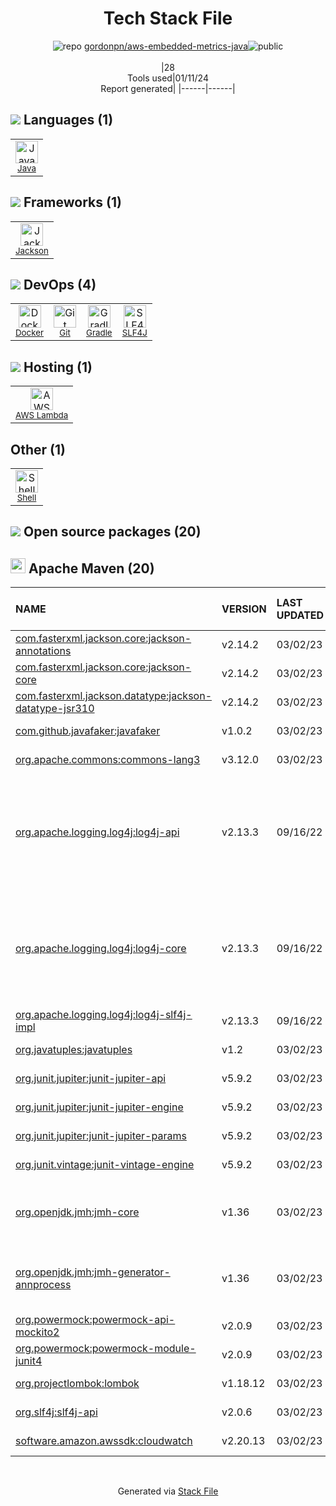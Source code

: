<!--
&lt;--- Readme.md Snippet without images Start ---&gt;
## Tech Stack
gordonpn/aws-embedded-metrics-java is built on the following main stack:

- [Gradle](https://www.gradle.org/) – Java Build Tools
- [Java](https://www.java.com) – Languages
- [AWS Lambda](http://aws.amazon.com/lambda) – Serverless / Task Processing
- [Jackson](https://github.com/FasterXML/jackson) – Java Tools
- [SLF4J](http://slf4j.org/) – Log Management
- [Shell](https://en.wikipedia.org/wiki/Shell_script) – Shells
- [Docker](https://www.docker.com/) – Virtual Machine Platforms & Containers

Full tech stack [here](/techstack.md)

&lt;--- Readme.md Snippet without images End ---&gt;

&lt;--- Readme.md Snippet with images Start ---&gt;
## Tech Stack
gordonpn/aws-embedded-metrics-java is built on the following main stack:

- <img width='25' height='25' src='https://img.stackshare.io/service/975/gradlephant-social-black-bg.png' alt='Gradle'/> [Gradle](https://www.gradle.org/) – Java Build Tools
- <img width='25' height='25' src='https://img.stackshare.io/service/995/K85ZWV2F.png' alt='Java'/> [Java](https://www.java.com) – Languages
- <img width='25' height='25' src='https://img.stackshare.io/service/1909/aws-lambda.png' alt='AWS Lambda'/> [AWS Lambda](http://aws.amazon.com/lambda) – Serverless / Task Processing
- <img width='25' height='25' src='https://ucarecdn.com/d8ec839d-4d66-4c08-8297-9e2be82f6b75/' alt='Jackson'/> [Jackson](https://github.com/FasterXML/jackson) – Java Tools
- <img width='25' height='25' src='https://img.stackshare.io/service/2805/05518ecaa42841e834421e9d6987b04f_400x400.png' alt='SLF4J'/> [SLF4J](http://slf4j.org/) – Log Management
- <img width='25' height='25' src='https://img.stackshare.io/service/4631/default_c2062d40130562bdc836c13dbca02d318205a962.png' alt='Shell'/> [Shell](https://en.wikipedia.org/wiki/Shell_script) – Shells
- <img width='25' height='25' src='https://img.stackshare.io/service/586/n4u37v9t_400x400.png' alt='Docker'/> [Docker](https://www.docker.com/) – Virtual Machine Platforms & Containers

Full tech stack [here](/techstack.md)

&lt;--- Readme.md Snippet with images End ---&gt;
-->
<div align="center">

# Tech Stack File
![](https://img.stackshare.io/repo.svg "repo") [gordonpn/aws-embedded-metrics-java](https://github.com/gordonpn/aws-embedded-metrics-java)![](https://img.stackshare.io/public_badge.svg "public")
<br/><br/>
|28<br/>Tools used|01/11/24 <br/>Report generated|
|------|------|
</div>

## <img src='https://img.stackshare.io/languages.svg'/> Languages (1)
<table><tr>
  <td align='center'>
  <img width='36' height='36' src='https://img.stackshare.io/service/995/K85ZWV2F.png' alt='Java'>
  <br>
  <sub><a href="https://www.java.com">Java</a></sub>
  <br>
  <sub></sub>
</td>

</tr>
</table>

## <img src='https://img.stackshare.io/frameworks.svg'/> Frameworks (1)
<table><tr>
  <td align='center'>
  <img width='36' height='36' src='https://ucarecdn.com/d8ec839d-4d66-4c08-8297-9e2be82f6b75/' alt='Jackson'>
  <br>
  <sub><a href="https://github.com/FasterXML/jackson">Jackson</a></sub>
  <br>
  <sub></sub>
</td>

</tr>
</table>

## <img src='https://img.stackshare.io/devops.svg'/> DevOps (4)
<table><tr>
  <td align='center'>
  <img width='36' height='36' src='https://img.stackshare.io/service/586/n4u37v9t_400x400.png' alt='Docker'>
  <br>
  <sub><a href="https://www.docker.com/">Docker</a></sub>
  <br>
  <sub></sub>
</td>

<td align='center'>
  <img width='36' height='36' src='https://img.stackshare.io/service/1046/git.png' alt='Git'>
  <br>
  <sub><a href="http://git-scm.com/">Git</a></sub>
  <br>
  <sub></sub>
</td>

<td align='center'>
  <img width='36' height='36' src='https://img.stackshare.io/service/975/gradlephant-social-black-bg.png' alt='Gradle'>
  <br>
  <sub><a href="https://www.gradle.org/">Gradle</a></sub>
  <br>
  <sub></sub>
</td>

<td align='center'>
  <img width='36' height='36' src='https://img.stackshare.io/service/2805/05518ecaa42841e834421e9d6987b04f_400x400.png' alt='SLF4J'>
  <br>
  <sub><a href="http://slf4j.org/">SLF4J</a></sub>
  <br>
  <sub></sub>
</td>

</tr>
</table>

## <img src='https://img.stackshare.io/hosting.svg'/> Hosting (1)
<table><tr>
  <td align='center'>
  <img width='36' height='36' src='https://img.stackshare.io/service/1909/aws-lambda.png' alt='AWS Lambda'>
  <br>
  <sub><a href="http://aws.amazon.com/lambda">AWS Lambda</a></sub>
  <br>
  <sub></sub>
</td>

</tr>
</table>

## Other (1)
<table><tr>
  <td align='center'>
  <img width='36' height='36' src='https://img.stackshare.io/service/4631/default_c2062d40130562bdc836c13dbca02d318205a962.png' alt='Shell'>
  <br>
  <sub><a href="https://en.wikipedia.org/wiki/Shell_script">Shell</a></sub>
  <br>
  <sub></sub>
</td>

</tr>
</table>


## <img src='https://img.stackshare.io/group.svg' /> Open source packages (20)</h2>

## <img width='24' height='24' src='https://img.stackshare.io/package_manager/977/default_9833f2ef0bbc2a946b4cc5e9307264033361076b.png'/> Apache Maven (20)

|NAME|VERSION|LAST UPDATED|LAST UPDATED BY|LICENSE|VULNERABILITIES|
|:------|:------|:------|:------|:------|:------|
|[com.fasterxml.jackson.core:jackson-annotations](http://github.com/FasterXML/jackson)|v2.14.2|03/02/23|Mark Kuhn |Apache-2.0|N/A|
|[com.fasterxml.jackson.core:jackson-core](https://github.com/FasterXML/jackson-core)|v2.14.2|03/02/23|Mark Kuhn |Apache-2.0|N/A|
|[com.fasterxml.jackson.datatype:jackson-datatype-jsr310](https://github.com/FasterXML/jackson-modules-java8)|v2.14.2|03/02/23|Mark Kuhn |Apache-2.0|N/A|
|[com.github.javafaker:javafaker](http://github.com/DiUS/java-faker)|v1.0.2|03/02/23|Mark Kuhn |Apache-2.0|N/A|
|[org.apache.commons:commons-lang3](http://commons.apache.org/proper/commons-lang/)|v3.12.0|03/02/23|Mark Kuhn |Apache-2.0|N/A|
|[org.apache.logging.log4j:log4j-api](https://logging.apache.org/log4j/2.x/)|v2.13.3|09/16/22|Mark Kuhn |Apache-2.0|[CVE-2021-45046](https://github.com/advisories/GHSA-7rjr-3q55-vv33) (Critical)<br/>[CVE-2021-44228](https://github.com/advisories/GHSA-jfh8-c2jp-5v3q) (Critical)<br/>[CVE-2021-45105](https://github.com/advisories/GHSA-p6xc-xr62-6r2g) (High)<br/>[CVE-2021-44832](https://github.com/advisories/GHSA-8489-44mv-ggj8) (Moderate)|
|[org.apache.logging.log4j:log4j-core](https://logging.apache.org/log4j/2.x/)|v2.13.3|09/16/22|Mark Kuhn |Apache-2.0|[CVE-2021-44228](https://github.com/advisories/GHSA-jfh8-c2jp-5v3q) (Critical)<br/>[CVE-2021-45046](https://github.com/advisories/GHSA-7rjr-3q55-vv33) (Critical)<br/>[CVE-2021-45105](https://github.com/advisories/GHSA-p6xc-xr62-6r2g) (High)<br/>[CVE-2021-44832](https://github.com/advisories/GHSA-8489-44mv-ggj8) (Moderate)|
|[org.apache.logging.log4j:log4j-slf4j-impl]()|v2.13.3|09/16/22|Mark Kuhn |Apache-2.0|N/A|
|[org.javatuples:javatuples](http://www.javatuples.org)|v1.2|03/02/23|Mark Kuhn |Apache-2.0|N/A|
|[org.junit.jupiter:junit-jupiter-api](https://junit.org/junit5/)|v5.9.2|03/02/23|Mark Kuhn |EPL-2.0|N/A|
|[org.junit.jupiter:junit-jupiter-engine](https://junit.org/junit5/)|v5.9.2|03/02/23|Mark Kuhn |EPL-2.0|N/A|
|[org.junit.jupiter:junit-jupiter-params](https://junit.org/junit5/)|v5.9.2|03/02/23|Mark Kuhn |EPL-2.0|N/A|
|[org.junit.vintage:junit-vintage-engine](https://junit.org/junit5/)|v5.9.2|03/02/23|Mark Kuhn |EPL-2.0|N/A|
|[org.openjdk.jmh:jmh-core]()|v1.36|03/02/23|Mark Kuhn |GPL-3.0-only,GPL-2.0-with-classpath-exception|N/A|
|[org.openjdk.jmh:jmh-generator-annprocess]()|v1.36|03/02/23|Mark Kuhn |GPL-3.0-only,GPL-2.0-with-classpath-exception|N/A|
|[org.powermock:powermock-api-mockito2](http://www.powermock.org)|v2.0.9|03/02/23|Mark Kuhn |Apache-2.0|N/A|
|[org.powermock:powermock-module-junit4](http://www.powermock.org)|v2.0.9|03/02/23|Mark Kuhn |Apache-2.0|N/A|
|[org.projectlombok:lombok](https://projectlombok.org)|v1.18.12|03/02/23|Mark Kuhn |MIT|N/A|
|[org.slf4j:slf4j-api](http://www.slf4j.org)|v2.0.6|03/02/23|Mark Kuhn |MIT|N/A|
|[software.amazon.awssdk:cloudwatch](https://aws.amazon.com/sdkforjava)|v2.20.13|03/02/23|Mark Kuhn |N/A|N/A|

<br/>
<div align='center'>

Generated via [Stack File](https://github.com/marketplace/stack-file)

